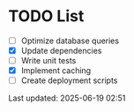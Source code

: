 # TODO List

- [ ] Optimize database queries
- [x] Update dependencies
- [ ] Write unit tests
- [x] Implement caching
- [ ] Create deployment scripts

Last updated: 2025-06-19 02:51
